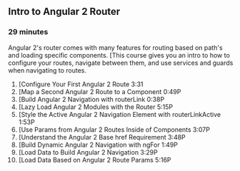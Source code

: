 ## Intro to Angular 2 Router
### 29 minutes
Angular 2's router comes with many features for routing based on path's and loading specific components. [This course gives you an intro to how to configure your routes, navigate between them, and use services and guards when navigating to routes.

1. [Configure Your First Angular 2 Route 3:31
2. [Map a Second Angular 2 Route to a Component 0:49P
3. [Build Angular 2 Navigation with routerLink 0:38P
4. [Lazy Load Angular 2 Modules with the Router 5:15P
5. [Style the Active Angular 2 Navigation Element with routerLinkActive 1:53P
6. [Use Params from Angular 2 Routes Inside of Components 3:07P
7. [Understand the Angular 2 Base href Requirement 3:48P
8. [Build Dynamic Angular 2 Navigation with ngFor 1:49P
9. [Load Data to Build Angular 2 Navigation 3:29P
10. [Load Data Based on Angular 2 Route Params 5:16P